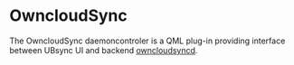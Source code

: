 # OwncloudSync

The OwncloudSync daemoncontroler is a QML plug-in providing interface between UBsync UI and backend [owncloudsyncd](../OwncloudSyncd).

